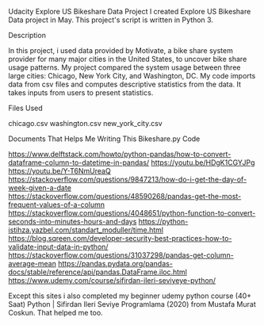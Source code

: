 Udacity Explore US Bikeshare Data Project
I created Explore US Bikeshare Data project in May. This project's script is written in Python 3. 

Description

In this project, i used data provided by Motivate, a bike share system provider for many major cities in the United States, to uncover bike share usage patterns. My project compared the system usage between three large cities: Chicago, New York City, and Washington, DC.
My code imports data from csv files and computes descriptive statistics from the data. It takes inputs from users to present statistics.

Files Used

chicago.csv
washington.csv
new_york_city.csv

Documents That Helps Me Writing This Bikeshare.py Code 

https://www.delftstack.com/howto/python-pandas/how-to-convert-dataframe-column-to-datetime-in-pandas/
https://youtu.be/HDgK1CGYJPg
https://youtu.be/Y-T6NmUreaQ
https://stackoverflow.com/questions/9847213/how-do-i-get-the-day-of-week-given-a-date
https://stackoverflow.com/questions/48590268/pandas-get-the-most-frequent-values-of-a-column
https://stackoverflow.com/questions/4048651/python-function-to-convert-seconds-into-minutes-hours-and-days
https://python-istihza.yazbel.com/standart_moduller/time.html
https://blog.sqreen.com/developer-security-best-practices-how-to-validate-input-data-in-python/
https://stackoverflow.com/questions/31037298/pandas-get-column-average-mean
https://pandas.pydata.org/pandas-docs/stable/reference/api/pandas.DataFrame.iloc.html
https://www.udemy.com/course/sifirdan-ileri-seviyeye-python/

Except this sites i also completed my beginner udemy python course (40+ Saat) Python | Sifirdan Ileri Seviye Programlama (2020) from Mustafa Murat Coskun. That helped me too. 


